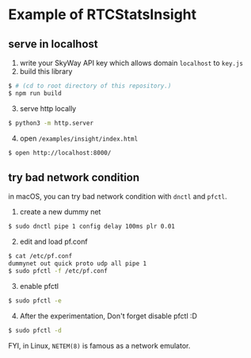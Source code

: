 # Example of RTCStatsInsight
## serve in localhost
1. write your SkyWay API key which allows domain `localhost` to `key.js`
2. build this library

```sh
$ # (cd to root directory of this repository.)
$ npm run build
```

3. serve http locally

```sh
$ python3 -m http.server
```

4. open `/examples/insight/index.html`

```sh
$ open http://localhost:8000/
```

## try bad network condition
in macOS, you can try bad network condition with `dnctl` and `pfctl`.

1. create a new dummy net

```sh
$ sudo dnctl pipe 1 config delay 100ms plr 0.01
```

2. edit and load pf.conf

```sh
$ cat /etc/pf.conf
dummynet out quick proto udp all pipe 1
$ sudo pfctl -f /etc/pf.conf
```

3. enable pfctl

```sh
$ sudo pfctl -e
```

4. After the experimentation, Don't forget disable pfctl :D

```sh
$ sudo pfctl -d
```

FYI, in Linux, `NETEM(8)` is famous as a network emulator.
